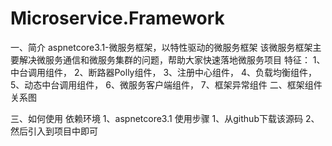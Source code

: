 # Microservice.Framework
一、简介
aspnetcore3.1-微服务框架，以特性驱动的微服务框架
该微服务框架主要解决微服务通信和微服务集群的问题，帮助大家快速落地微服务项目
特征：
1、中台调用组件，
2、断路器Polly组件，
3、注册中心组件，
4、负载均衡组件，
5、动态中台调用组件，
6、微服务客户端组件，
7、框架异常组件
二、框架组件关系图

三、如何使用
依赖环境
1、aspnetcore3.1
使用步骤
1、从github下载该源码
2、然后引入到项目中即可
